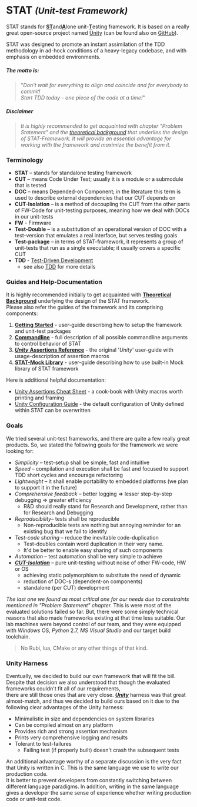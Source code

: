 # STAT <small>*(Unit-test Framework)*</small>

STAT stands for <u>**ST**</u>and<u>**A**</u>lone unit-<u>**T**</u>esting 
framework. It is based on a really great open-source project named
[Unity](http://www.throwtheswitch.org/unity) (can be found also on 
[GitHub](https://github.com/ThrowTheSwitch/Unity)).  

STAT was designed to promote an instant assimilation of the TDD 
methodology in ad-hock conditions of a heavy-legacy codebase, 
and with emphasis on embedded environments.

##### *The motto is:* 
>"*Don't wait for everything to align and coincide
>and for everybody to commit!  
>Start TDD today - one piece of the code at a time!*"

##### *Disclaimer*

>*It is highly recommended to get acquainted with chapter
>"Problem Statement" and the
>[theoretical background](docs/stat_theoretical_background.md)
>that underlies the design of STAT-Framework. It will provide an 
>essential advantage for working with the framework and maximize 
>the benefit from it.* 

### Terminology

* **STAT** – stands for standalone testing framework
* **CUT** – means Code Under Test; 
    usually it is a module or a submodule that is tested
* **DOC** – means Depended-on Component; 
    in the literature this term is used to describe 
    external dependencies that our CUT depends on
* **CUT-Isolation** – is a method of decoupling the CUT 
    from the other parts of FW-Code for unit-testing purposes, 
    meaning how we deal with DOCs in our unit-tests
* **FW** - Firmware
* **Test-Double** – is a substitution of an operational version of DOC 
    with a test-version that emulates a real interface, 
    but serves testing goals
* **Test-package** – in terms of STAT-framework, it represents 
    a group of unit-tests that run as a single executable; 
    it usually covers a specific CUT
* **TDD** - [Test-Driven Development](https://www.agilealliance.org/glossary/tdd)
    * see also [TDD](https://martinfowler.com/bliki/TestDrivenDevelopment.html)
    for more details

### Guides and Help-Documentation

It is highly recommended initially to get acquainted with 
[**Theoretical Background**](docs/stat_theoretical_background.md) underlying
the design of the STAT framework.  
Please also refer the guides of the framework and its comprising components:
1. [**Getting Started**](./docs/stat_getting_started.md) -
user-guide describing how to setup the framework and unit-test packages
2. [**Commandline**](docs/stat_commandline.md) -
full description of all possible commandline arguments to control behavior of STAT
3. [***Unity*** **Assertions Reference**](./unity/docs/UnityAssertionsReference.md) - 
the original '*Unity*' user-guide with usage-description of assertion macros
4. [**STAT-Mock Library**](./docs/stat_mock.md) -
user-guide describing how to use built-in Mock library of STAT framework

Here is additional helpful documentation:
* [Unity Assertions Cheat Sheet](./unity/docs/UnityAssertionsCheatSheetSuitableforPrintingandPossiblyFraming.pdf) - 
a cook-book with Unity macros worth printing and framing
* [Unity Configuration Guide](./unity/docs/UnityConfigurationGuide.md) - 
the default configuration of Unity defined within STAT can be overwritten

### Goals

We tried several unit-test frameworks, and there are quite a few
really great products. So, we stated the following goals for the 
framework we were looking for:

* *Simplicity* – test-setup shall be simple, fast and intuitive
* *Speed* – compilation and execution shall be fast and focused 
  to support TDD short cycles and encourage refactoring
* *Lightweight* – it shall enable portability to embedded platforms 
  (we plan to support it in the future)
* *Comprehensive feedback* – better logging &rArr; 
  lesser step-by-step debugging &rArr; greater efficiency
  * R&D should really stand for Research and Development, 
    rather than for Research and Debugging  
* *Reproducibility*– tests shall be reproducible
  * Non-reproducible tests are nothing but annoying reminder for
  an existing bug that we fail to identify
* *Test-code sharing* – reduce the inevitable code-duplication 
  * Test-doubles contain word duplication in their very name.  
  * It'd be better to enable easy sharing of such components
* *Automation* – test automation shall be very simple to achieve
* <u>***CUT-Isolation***</u> – pure unit-testing without noise of 
  other FW-code, HW or OS
  * achieving static polymorphism to substitute the need of dynamic
  * reduction of DOC-s (dependent-on components)
  * standalone (per CUT) development

_The last one we found as most critical one for our needs due 
to constraints mentioned in "Problem Statement" chapter._ This is 
were most of the evaluated solutions failed so far. But, there
were some simply technical reasons that also made frameworks
existing at that time less suitable. Our lab machines were
beyond control of our team, and they were equipped with 
*Windows* OS, *Python* 2.7, *MS Visual Studio* and our target build 
toolchain.
  
>No Rubi, lua, CMake or any other things of that kind.

### Unity Harness

Eventually, we decided to build our own framework that will fit
the bill. Despite that decision we also understood that though
the evaluated frameworks couldn't fit all of our requirements,  
there are still those ones that are very close. 
[***Unity***](http://www.throwtheswitch.org/unity) harness was 
that great almost-match, and thus we decided to build ours 
based on it due to the following clear advantages of 
the Unity harness:

* Minimalistic in size and dependencies on system libraries
* Can be compiled almost on any platform
* Provides rich and strong assertion mechanism
* Prints very comprehensive logging and results
* Tolerant to test-failures
    * Failing test (if properly built) doesn't crash the
    subsequent tests 

An additional advantage worthy of a separate discussion is
the very fact that Unity is written in C. This is the same
language we use to write our production code.  
It is  better to prevent developers from constantly 
switching between different language paradigms. 
In addition, writing in the same language gives a developer 
the same sense of experience whether writing production code or 
unit-test code. 
